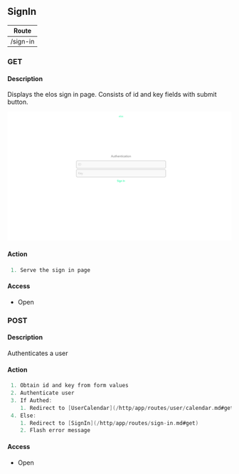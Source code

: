 SignIn
------

| Route    |
| -------- |
| /sign-in |

### GET

#### Description
Displays the elos sign in page. Consists of id and key fields with submit button.

![Image of Authentication](/http/app/img/authentication.png)


#### Action
``` c
 1. Serve the sign in page
```

#### Access
 * Open

### POST

#### Description
Authenticates a user

#### Action
``` c
 1. Obtain id and key from form values
 2. Authenticate user
 3. If Authed:
    1. Redirect to [UserCalendar](/http/app/routes/user/calendar.md#get)
 4. Else:
    1. Redirect to [SignIn](/http/app/routes/sign-in.md#get)
    2. Flash error message
```

#### Access
* Open

